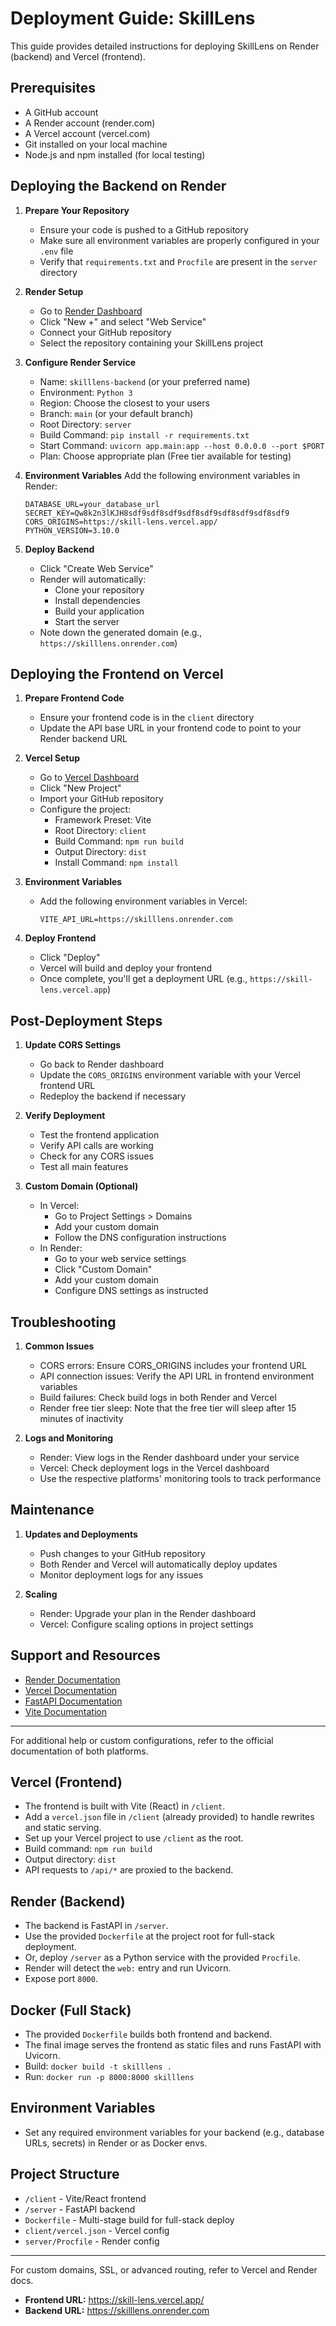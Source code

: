 # Deployment Guide: SkillLens

This guide provides detailed instructions for deploying SkillLens on Render (backend) and Vercel (frontend).

## Prerequisites
- A GitHub account
- A Render account (render.com)
- A Vercel account (vercel.com)
- Git installed on your local machine
- Node.js and npm installed (for local testing)

## Deploying the Backend on Render

1. **Prepare Your Repository**
   - Ensure your code is pushed to a GitHub repository
   - Make sure all environment variables are properly configured in your `.env` file
   - Verify that `requirements.txt` and `Procfile` are present in the `server` directory

2. **Render Setup**
   - Go to [Render Dashboard](https://dashboard.render.com)
   - Click "New +" and select "Web Service"
   - Connect your GitHub repository
   - Select the repository containing your SkillLens project

3. **Configure Render Service**
   - Name: `skilllens-backend` (or your preferred name)
   - Environment: `Python 3`
   - Region: Choose the closest to your users
   - Branch: `main` (or your default branch)
   - Root Directory: `server`
   - Build Command: `pip install -r requirements.txt`
   - Start Command: `uvicorn app.main:app --host 0.0.0.0 --port $PORT`
   - Plan: Choose appropriate plan (Free tier available for testing)

4. **Environment Variables**
   Add the following environment variables in Render:
   ```
   DATABASE_URL=your_database_url
   SECRET_KEY=Qw8k2n3lKJH8sdf9sdf8sdf9sdf8sdf9sdf8sdf9sdf8sdf9
   CORS_ORIGINS=https://skill-lens.vercel.app/
   PYTHON_VERSION=3.10.0
   ```

5. **Deploy Backend**
   - Click "Create Web Service"
   - Render will automatically:
     - Clone your repository
     - Install dependencies
     - Build your application
     - Start the server
   - Note down the generated domain (e.g., `https://skilllens.onrender.com`)

## Deploying the Frontend on Vercel

1. **Prepare Frontend Code**
   - Ensure your frontend code is in the `client` directory
   - Update the API base URL in your frontend code to point to your Render backend URL

2. **Vercel Setup**
   - Go to [Vercel Dashboard](https://vercel.com/dashboard)
   - Click "New Project"
   - Import your GitHub repository
   - Configure the project:
     - Framework Preset: Vite
     - Root Directory: `client`
     - Build Command: `npm run build`
     - Output Directory: `dist`
     - Install Command: `npm install`

3. **Environment Variables**
   - Add the following environment variables in Vercel:
     ```
     VITE_API_URL=https://skilllens.onrender.com
     ```

4. **Deploy Frontend**
   - Click "Deploy"
   - Vercel will build and deploy your frontend
   - Once complete, you'll get a deployment URL (e.g., `https://skill-lens.vercel.app`)

## Post-Deployment Steps

1. **Update CORS Settings**
   - Go back to Render dashboard
   - Update the `CORS_ORIGINS` environment variable with your Vercel frontend URL
   - Redeploy the backend if necessary

2. **Verify Deployment**
   - Test the frontend application
   - Verify API calls are working
   - Check for any CORS issues
   - Test all main features

3. **Custom Domain (Optional)**
   - In Vercel:
     - Go to Project Settings > Domains
     - Add your custom domain
     - Follow the DNS configuration instructions
   - In Render:
     - Go to your web service settings
     - Click "Custom Domain"
     - Add your custom domain
     - Configure DNS settings as instructed

## Troubleshooting

1. **Common Issues**
   - CORS errors: Ensure CORS_ORIGINS includes your frontend URL
   - API connection issues: Verify the API URL in frontend environment variables
   - Build failures: Check build logs in both Render and Vercel
   - Render free tier sleep: Note that the free tier will sleep after 15 minutes of inactivity

2. **Logs and Monitoring**
   - Render: View logs in the Render dashboard under your service
   - Vercel: Check deployment logs in the Vercel dashboard
   - Use the respective platforms' monitoring tools to track performance

## Maintenance

1. **Updates and Deployments**
   - Push changes to your GitHub repository
   - Both Render and Vercel will automatically deploy updates
   - Monitor deployment logs for any issues

2. **Scaling**
   - Render: Upgrade your plan in the Render dashboard
   - Vercel: Configure scaling options in project settings

## Support and Resources

- [Render Documentation](https://render.com/docs)
- [Vercel Documentation](https://vercel.com/docs)
- [FastAPI Documentation](https://fastapi.tiangolo.com)
- [Vite Documentation](https://vitejs.dev/guide)

---
For additional help or custom configurations, refer to the official documentation of both platforms.

## Vercel (Frontend)
- The frontend is built with Vite (React) in `/client`.
- Add a `vercel.json` file in `/client` (already provided) to handle rewrites and static serving.
- Set up your Vercel project to use `/client` as the root.
- Build command: `npm run build`
- Output directory: `dist`
- API requests to `/api/*` are proxied to the backend.

## Render (Backend)
- The backend is FastAPI in `/server`.
- Use the provided `Dockerfile` at the project root for full-stack deployment.
- Or, deploy `/server` as a Python service with the provided `Procfile`.
- Render will detect the `web:` entry and run Uvicorn.
- Expose port `8000`.

## Docker (Full Stack)
- The provided `Dockerfile` builds both frontend and backend.
- The final image serves the frontend as static files and runs FastAPI with Uvicorn.
- Build: `docker build -t skilllens .`
- Run: `docker run -p 8000:8000 skilllens`

## Environment Variables
- Set any required environment variables for your backend (e.g., database URLs, secrets) in Render or as Docker envs.

## Project Structure
- `/client` - Vite/React frontend
- `/server` - FastAPI backend
- `Dockerfile` - Multi-stage build for full-stack deploy
- `client/vercel.json` - Vercel config
- `server/Procfile` - Render config

---
For custom domains, SSL, or advanced routing, refer to Vercel and Render docs.

- **Frontend URL:** https://skill-lens.vercel.app/
- **Backend URL:** https://skilllens.onrender.com 